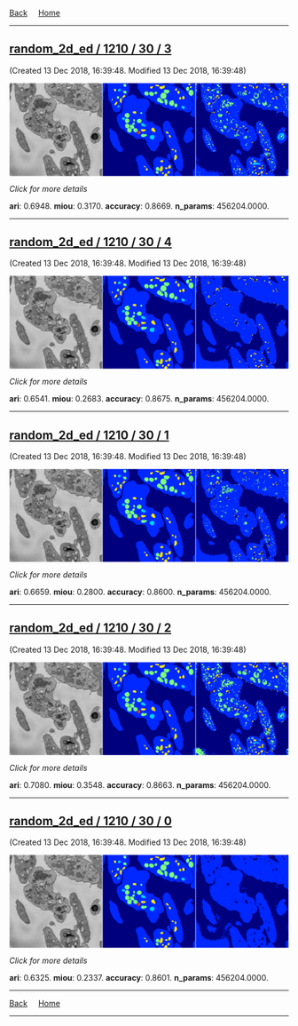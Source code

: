 
[Back](..)&nbsp;&nbsp;&nbsp;&nbsp;&nbsp;[Home](https://leapmanlab.github.io/snapshots)

---

<div class="summary"><a href="3"><h2>random_2d_ed / 1210 / 30 / 3</h2></a><p>(Created 13 Dec 2018, 16:39:48. Modified 13 Dec 2018, 16:39:48)
</p><a href="3"><img src="3/media/summary.png" align="center"></a><p>
<i>Click for more details</i>
</p></div>

**ari**: 0.6948. **miou**: 0.3170. **accuracy**: 0.8669. **n_params**: 456204.0000. 

---

<div class="summary"><a href="4"><h2>random_2d_ed / 1210 / 30 / 4</h2></a><p>(Created 13 Dec 2018, 16:39:48. Modified 13 Dec 2018, 16:39:48)
</p><a href="4"><img src="4/media/summary.png" align="center"></a><p>
<i>Click for more details</i>
</p></div>

**ari**: 0.6541. **miou**: 0.2683. **accuracy**: 0.8675. **n_params**: 456204.0000. 

---

<div class="summary"><a href="1"><h2>random_2d_ed / 1210 / 30 / 1</h2></a><p>(Created 13 Dec 2018, 16:39:48. Modified 13 Dec 2018, 16:39:48)
</p><a href="1"><img src="1/media/summary.png" align="center"></a><p>
<i>Click for more details</i>
</p></div>

**ari**: 0.6659. **miou**: 0.2800. **accuracy**: 0.8600. **n_params**: 456204.0000. 

---

<div class="summary"><a href="2"><h2>random_2d_ed / 1210 / 30 / 2</h2></a><p>(Created 13 Dec 2018, 16:39:48. Modified 13 Dec 2018, 16:39:48)
</p><a href="2"><img src="2/media/summary.png" align="center"></a><p>
<i>Click for more details</i>
</p></div>

**ari**: 0.7080. **miou**: 0.3548. **accuracy**: 0.8663. **n_params**: 456204.0000. 

---

<div class="summary"><a href="0"><h2>random_2d_ed / 1210 / 30 / 0</h2></a><p>(Created 13 Dec 2018, 16:39:48. Modified 13 Dec 2018, 16:39:48)
</p><a href="0"><img src="0/media/summary.png" align="center"></a><p>
<i>Click for more details</i>
</p></div>

**ari**: 0.6325. **miou**: 0.2337. **accuracy**: 0.8601. **n_params**: 456204.0000. 

---

[Back](..)&nbsp;&nbsp;&nbsp;&nbsp;&nbsp;[Home](https://leapmanlab.github.io/snapshots)

---